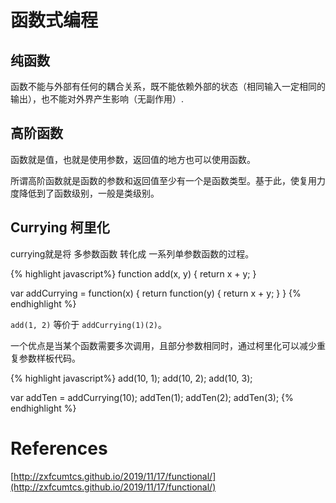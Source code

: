 # 函数式编程

## 纯函数

函数不能与外部有任何的耦合关系，既不能依赖外部的状态（相同输入一定相同的输出），也不能对外界产生影响（无副作用）.

## 高阶函数

函数就是值，也就是使用参数，返回值的地方也可以使用函数。

所谓高阶函数就是函数的参数和返回值至少有一个是函数类型。基于此，使复用力度降低到了函数级别，一般是类级别。

## Currying 柯里化

currying就是将 多参数函数 转化成 一系列单参数函数的过程。

{% highlight javascript%}
function add(x, y) {
  return x + y;
}

var addCurrying = function(x) {
  return function(y) {
    return x + y;
  }
}
{% endhighlight %}

`add(1, 2)` 等价于 `addCurrying(1)(2)`。

一个优点是当某个函数需要多次调用，且部分参数相同时，通过柯里化可以减少重复参数样板代码。

{% highlight javascript%}
add(10, 1);
add(10, 2);
add(10, 3);

var addTen = addCurrying(10);
addTen(1);
addTen(2);
addTen(3);
{% endhighlight %}

# References

[http://zxfcumtcs.github.io/2019/11/17/functional/](http://zxfcumtcs.github.io/2019/11/17/functional/)
